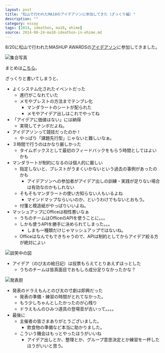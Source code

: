 ```yaml
---
layout: post
title: "松山で行われたMA10のアイデアソンに参加してきた（ざっくり編）"
description: ""
category: essay
tags: [2014, ideathon, ma10, ehime]
source: 2014-08-24-ma10-ideathon-in-ehime.md
---
```


8/20に松山で行われたMASHUP AWARDSの[アイデアソン](http://mashupawards.doorkeeper.jp/events/13539)に参加してきました。

![](http://pbs.twimg.com/media/Bve5DlZCcAARcPh.jpg:small "集合写真")

まとめは[こちら](http://togetter.com/li/708984?page=1)。

ざっくりと書いてしまうと、

* よくシステム化されたイベントだった
	* 進行がこなれていた
	* メモやブレストの方法までテンプレ化
		* マンダラートのシートが配られた
		* メモやアイデア出しはこれでやってね
* 「アイデアに価値はない」には納得
	* 実現してナンボだよね。
* アイデアソンって競技だったのか！
	* やっぱり「課題先行型」じゃないと難しいなぁ。
* ３時間で行うのはかなり厳しかった
	* タイムボックスとして最初のフィードバックをもらう時間としてはよいかも
* マンダラートが制約になるのは個人的に厳しい
	* 指定しないと、ブレストがうまくいかないという過去の事例があったのかも
		* アイデアソンへの参加者がアイデア出しの訓練・実践が足りない場合は有効なのかもしれない
	* そもそもマンダラートの使い方知らない人もいるよね
		* マインドマップならいいのか、というわけでもないとおもう。
	* 付箋と模造紙がやっぱりいいよね。
* マッシュアップにOfficeは相性悪いなぁ
	* うちのチームはOfficeのAPIを使うことに。。。
	* しかも使うAPIを勝手に決められてしまった。。。
		* しまも一種類だけじゃマッシュアップではないね。
	* Officeはなんでもできちゃうので、APIは制約としてからアイデア絞る方が絶対によい

![](http://pbs.twimg.com/media/BvenGHWCYAAtgYs.jpg:small "談笑中の図")

* アイデア（のび太の絵日記）は投票もらえてとりあえずほっとした
	* うちのチームは皆真面目でおもしろ成分足りなかったかな？

![](http://pbs.twimg.com/media/BveyGW2CcAEbae-.jpg:small "発表厨")

* 発表のドラえもんとのび太の寸劇は即興だった
	* 発表の準備・練習の時間がとれてなかった。
	* もう少しちゃんとしたかったのが心残り
	* ドラえもんのひみつ道具の登場音が古いって。。。。
* 最後に
	* 主催者の皆さまありがとうございました。
		* 飲食物の準備など本当に助かりました。
	* こういう機会はもっとやったほうがいいね
		* アイデア出しとか、整理とか、グループ意思決定とか練習を一杯したほうがいいと思う。



